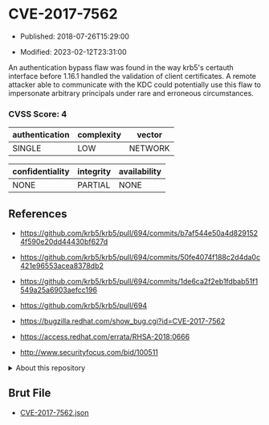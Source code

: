 # CVE-2017-7562

- Published: 2018-07-26T15:29:00

- Modified: 2023-02-12T23:31:00

An authentication bypass flaw was found in the way krb5's certauth interface before 1.16.1 handled the validation of client certificates. A remote attacker able to communicate with the KDC could potentially use this flaw to impersonate arbitrary principals under rare and erroneous circumstances.

### CVSS Score: **4**

| authentication | complexity | vector |
| --- | --- | --- |
| SINGLE | LOW | NETWORK |

| confidentiality | integrity | availability |
| --- | --- | --- |
| NONE | PARTIAL | NONE |

## References

* https://github.com/krb5/krb5/pull/694/commits/b7af544e50a4d8291524f590e20dd44430bf627d

* https://github.com/krb5/krb5/pull/694/commits/50fe4074f188c2d4da0c421e96553acea8378db2

* https://github.com/krb5/krb5/pull/694/commits/1de6ca2f2eb1fdbab51f1549a25a6903aefcc196

* https://github.com/krb5/krb5/pull/694

* https://bugzilla.redhat.com/show_bug.cgi?id=CVE-2017-7562

* https://access.redhat.com/errata/RHSA-2018:0666

* http://www.securityfocus.com/bid/100511

<details>
<summary>About this repository</summary> 

  This repository is part of the project [Live Hack CVE](https://github.com/Live-Hack-CVE). Main website can be found [www.live-hack.org](https://www.live-hack.org) 
  
  Made by [Sn0wAlice](https://github.com/Sn0wAlice) for the people that care about security and need to have a feed of the latest CVEs. Hope you enjoy it, don't forget to star the repo and follow me on [Twitter](https://twitter.com/Sn0wAlice) and [Github](https://github.com/Sn0wAlice). And that is my [personnal website](https://www.alice-snow.me/)

  - [Home Page](https://github.com/Live-Hack-CVE)
  - [Framework](https://github.com/Live-Hack-CVE/cve-framework)
  - [CVE database](https://github.com/Live-Hack-CVE/full_database)
  - [Changelog](https://github.com/Live-Hack-CVE/Changelog)
</details>

## Brut File

* [CVE-2017-7562.json](https://raw.githubusercontent.com/Live-Hack-CVE/full_database/main/cves/2017/CVE-2017-7562.json)

